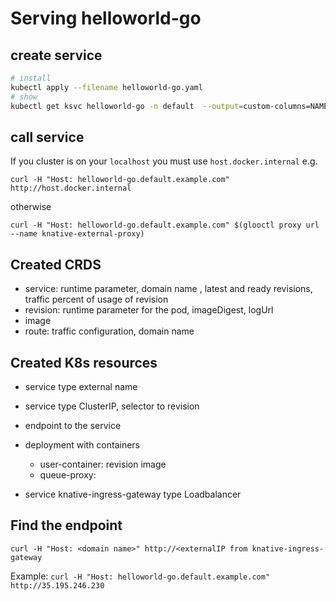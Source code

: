 # Serving helloworld-go

## create service

```bash
# install
kubectl apply --filename helloworld-go.yaml
# show
kubectl get ksvc helloworld-go -n default  --output=custom-columns=NAME:.metadata.name,URL:.status.url
```

## call service

If you cluster is on your `localhost` you must use `host.docker.internal` e.g.

`curl -H "Host: helloworld-go.default.example.com" http://host.docker.internal`

otherwise 

`curl -H "Host: helloworld-go.default.example.com" $(glooctl proxy url --name knative-external-proxy)`


## Created CRDS

- service: runtime parameter, domain name , latest and ready revisions, traffic percent of usage of revision
- revision: runtime parameter for the pod, imageDigest, logUrl
- image
- route: traffic configuration, domain name

## Created K8s resources

- service type external name
- service type ClusterIP, selector to revision
- endpoint to the service
- deployment with containers

  - user-container: revision image
  - queue-proxy:

- service knative-ingress-gateway type Loadbalancer

## Find the endpoint

`curl -H "Host: <domain name>" http://<externalIP from knative-ingress-gateway`

Example: `curl -H "Host: helloworld-go.default.example.com" http://35.195.246.230`
